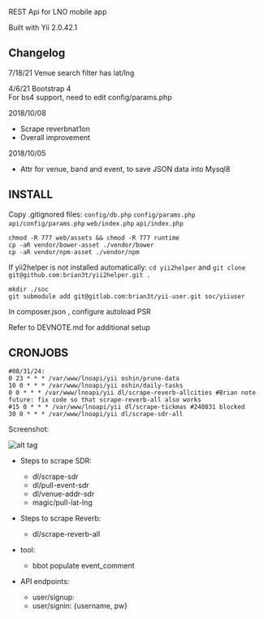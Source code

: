 REST Api for LNO mobile app

Built with Yii 2.0.42.1

Changelog
------------
7/18/21 Venue search filter has lat/lng

4/6/21 Bootstrap 4  
For bs4 support, need to edit config/params.php

2018/10/08

- Scrape reverbnat1on
- Overall improvement

2018/10/05

- Attr for venue, band and event, to save JSON data into Mysql8

INSTALL
--------
Copy .gitignored files: `config/db.php` `config/params.php` `api/config/params.php` `web/index.php` 
`api/index.php`


`chmod -R 777 web/assets && chmod -R 777 runtime`  
`cp -aR vendor/bower-asset ./vendor/bower`  
`cp -aR vendor/npm-asset ./vendor/npm`

If yii2helper is not installed automatically:
`cd yii2helper` and `git clone git@github.com:brian3t/yii2helper.git .`

```
mkdir ./soc
git submodule add git@gitlab.com:brian3t/yii-user.git soc/yiiuser
```
In composer.json , configure autoload PSR

Refer to DEVNOTE.md for additional setup

CRONJOBS
--------
```
#08/31/24:
0 23 * * * /var/www/lnoapi/yii oshin/prune-data
10 0 * * * /var/www/lnoapi/yii oshin/daily-tasks
0 0 * * * /var/www/lnoapi/yii dl/scrape-reverb-allcities #Brian note future: fix code so that scrape-reverb-all also works
#15 0 * * * /var/www/lnoapi/yii dl/scrape-tickmas #240831 blocked
30 0 * * * /var/www/lnoapi/yii dl/scrape-sdr-all
```

Screenshot:

![alt tag](http://i.imgur.com/NyNASU9.png)

+ Steps to scrape SDR:
  + dl/scrape-sdr
  + dl/pull-event-sdr
  + dl/venue-addr-sdr
  + magic/pull-lat-lng

+ Steps to scrape Reverb:
  + dl/scrape-reverb-all

+ tool:
  + bbot populate event_comment
+ API endpoints:
  + user/signup: 
  + user/signin: {username, pw}
